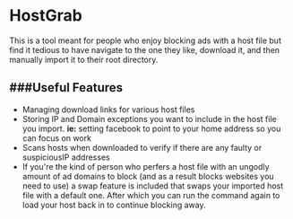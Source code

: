 HostGrab
========
This is a tool meant for people who enjoy blocking ads with a host file but
find it tedious to have navigate to the one they like, download it, and then manually import it to their root directory. 

###Useful Features 
------------------

 - Managing download links for various host files 
 - Storing IP and Domain exceptions you want to include in the host file you import. **ie:** setting facebook to point to your home address so you can focus on work
 - Scans hosts when downloaded to verify if there are any faulty or suspiciousIP addresses
 - If you're the kind of person who perfers a host file with an ungodly amount of ad domains to block (and as a result blocks websites you need to use) a swap feature is included that swaps your imported host file with a default one.  After which you can run the command again to load your host back in to continue blocking away.  
